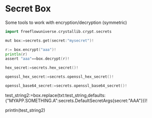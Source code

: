 # Secret Box

Some tools to work with encryption/decryption (symmetric)

```go
import freeflowuniverse.crystallib.crypt.secrets

mut box:=secrets.get(secret:"mysecret")!

r:= box.encrypt("aaa")!
println(r)
assert "aaa"==box.decrypt(r)!

hex_secret:=secrets.hex_secret()!

openssl_hex_secret:=secrets.openssl_hex_secret()!

openssl_base64_secret:=secrets.openssl_base64_secret()!

```

<!-- 

## replace some text

some utils to manage secret keys and easily change them in text, ideal for config files.

```go
#!/usr/bin/env -S  v -n -cg -w -enable-globals run

import freeflowuniverse.crystallib.crypt.secrets

mut box:=secrets.get()!
box.delete("myapp.something")! //make sure we remove all previous keys

//will generate a key (hex of 24 chars) if it doesn't exist yet .
mysecret:=box.secret(key:"myapp.something.a",reset:false)!
println(mysecret)

mut test_string := "This is a test string with {ss} and {MYAPP.SOMETHING.A} and {ABC123}."

test_string1:=box.replace(txt:test_string)!

println(test_string1) -->


test_string2:=box.replace(txt:test_string,defaults:{"MYAPP.SOMETHING.A":secrets.DefaultSecretArgs{secret:"AAA"}})!

println(test_string2)

```


